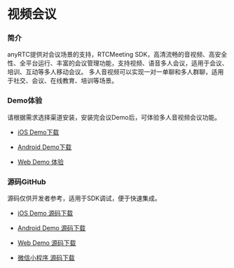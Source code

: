 # 视频会议

### 简介

anyRTC提供对会议场景的支持，RTCMeeting SDK，高清流畅的音视频、高安全性、全平台运行、丰富的会议管理功能，支持视频、语音多人会议，适用于会议、培训、互动等多人移动会议。
多人音视频可以实现一对一单聊和多人群聊，适用于社交、会议、在线教育、培训等场景。

### Demo体验

请根据需求选择渠道安装，安装完会议Demo后，可体验多人音视频会议功能。

- [iOS Demo下载](http://download.anyrtc.io/1p6f)

- [Android Demo下载](http://download.anyrtc.io/a31v)

- [Web Demo 体验](https://demos.anyrtc.io/ar-meet/)

### 源码GitHub

源码仅供开发者参考，适用于SDK调试，便于快速集成。

- [iOS Demo 源码下载](https://github.com/AnyRTC/anyRTC-Meeting-iOS)

- [Android Demo 源码下载](https://github.com/AnyRTC/anyRTC-Meeting-Android)

- [Web Demo 源码下载](https://github.com/anyRTC/anyRTC-Meeting-Web)

- [微信小程序 源码下载](https://github.com/anyRTC/anyRTC-Miniprogram)
